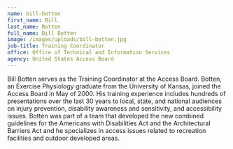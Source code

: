 ```yaml
---
name: bill-botten
first_name: Bill
last_name: Botten
full_name: Bill Botten
image: /images/uploads/bill-botten.jpg
job-title: Training Coordinator
office: Office of Technical and Information Services
agency: United States Access Board
---
```

Bill Botten serves as the Training Coordinator at the Access Board. Botten, an Exercise Physiology graduate from the University of Kansas, joined the Access Board in May of 2000. His training experience includes hundreds of presentations over the last 30 years to local, state, and national audiences on injury prevention, disability awareness and sensitivity, and accessibility issues. Botten was part of a team that developed the new combined guidelines for the Americans with Disabilities Act and the Architectural Barriers Act and he specializes in access issues related to recreation facilities and outdoor developed areas.
